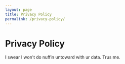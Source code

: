 ```yaml
---
layout: page
title: Privacy Policy
permalink: /privacy-policy/
---
```


# Privacy Policy
I swear I won't do nuffin untoward with ur data. Trus me.